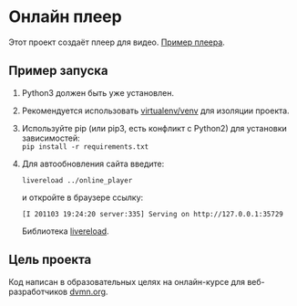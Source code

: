 # Онлайн плеер
Этот проект создаёт плеер для видео. [Пример плеера](https://kirill362.github.io/online_player/).
## Пример запуска
1. Python3 должен быть уже установлен.

2. Рекомендуется использовать [virtualenv/venv](https://docs.python.org/3/library/venv.html) для изоляции проекта.

3. Используйте pip (или pip3, есть конфликт с Python2) для установки зависимостей:   
`pip install -r requirements.txt`
   
4. Для автообновления сайта введите:
   
   `livereload ../online_player`
   
   и откройте в браузере ссылку: 
   
   `[I 201103 19:24:20 server:335] Serving on http://127.0.0.1:35729`
   
   Библиотека [livereload](https://github.com/lepture/python-livereload).
## Цель проекта
Код написан в образовательных целях на онлайн-курсе для веб-разработчиков [dvmn.org](https://dvmn.org/modules/).